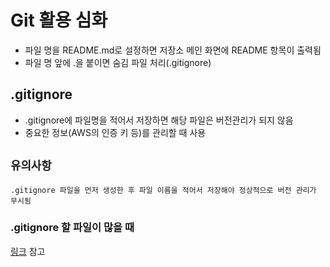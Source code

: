 # Git 활용 심화

- 파일 명을 README.md로 설정하면 저장소 메인 화면에 README 항목이 출력됨
- 파일 명 앞에 .을 붙이면 숨김 파일 처리(.gitignore)

## .gitignore

- .gitignore에 파일명을 적어서 저장하면 해당 파일은 버전관리가 되지 않음
- 중요한 정보(AWS의 인증 키 등)를 관리할 때 사용

## `유의사항`

`.gitignore 파일을 먼저 생성한 후 파일 이름을 적어서 저장해야 정상적으로 버전 관리가 무시됨`

### .gitignore 할 파일이 많을 때
[링크](https://www.toptal.com/developers/gitignore/) 참고